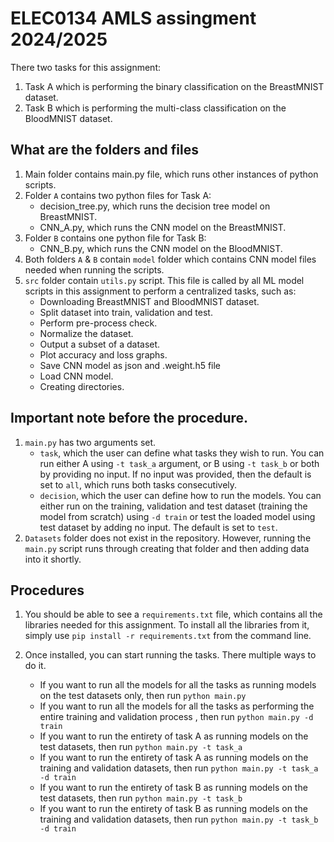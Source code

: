 # ELEC0134 AMLS assingment 2024/2025

There two tasks for this assignment:
1. Task A which is performing the binary classification on the BreastMNIST dataset.
2. Task B which is performing the multi-class classification on the BloodMNIST dataset.

## What are the folders and files
1. Main folder contains main.py file, which runs other instances of python scripts.
2. Folder `A` contains two python files for Task A:
   - decision_tree.py, which runs the decision tree model on BreastMNIST.
   - CNN_A.py, which runs the CNN model on the BreastMNIST.
3. Folder `B` contains one python file for Task B:
   - CNN_B.py, which runs the CNN model on the BloodMNIST.
4. Both folders `A` & `B` contain `model` folder which contains CNN model files needed when running the scripts.
5. `src` folder contain `utils.py` script. This file is called by all ML model scripts in this assignment to perform a centralized tasks, such as: 
   - Downloading BreastMNIST and BloodMNIST dataset.
   - Split dataset into train, validation and test.
   - Perform pre-process check.
   - Normalize the dataset.
   - Output a subset of a dataset.
   - Plot accuracy and loss graphs.
   - Save CNN model as json and .weight.h5 file
   - Load CNN model.
   - Creating directories.

## Important note before the procedure.
1. `main.py` has two arguments set.
   - `task`, which the user can define what tasks they wish to run. You can run either A using `-t task_a` argument, or B using `-t task_b` or both by providing no input. If no input was provided, then the default is set to `all`, which runs both tasks consecutively.
   - `decision`, which the user can define how to run the models. You can either run on the training, validation and test dataset (training the model from scratch) using `-d train` or test the loaded model using test dataset by adding no input. The default is set to `test`.
2. `Datasets` folder does not exist in the repository. However, running the `main.py` script runs through creating that folder and then adding data into it shortly.

  
## Procedures

1. You should be able to see a `requirements.txt` file, which contains all the libraries needed for this assignment. To install all the libraries from it, simply use `pip install -r requirements.txt` from the command line.

2. Once installed, you can start running the tasks. There multiple ways to do it.
    - If you want to run all the models for all the tasks as running models on the test datasets only, then run `python main.py`
    - If you want to run all the models for all the tasks as performing the entire training and validation process , then run `python main.py -d train`
    - If you want to run the entirety of task A as running models on the test datasets, then run `python main.py -t task_a`
    - If you want to run the entirety of task A as running models on the training and validation datasets, then run `python main.py -t task_a -d train`
    - If you want to run the entirety of task B as running models on the test datasets, then run `python main.py -t task_b`
    - If you want to run the entirety of task B as running models on the training and validation datasets, then run `python main.py -t task_b -d train`